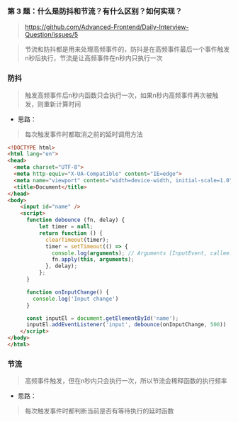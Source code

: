 ### 第 3 题：什么是防抖和节流？有什么区别？如何实现？

>https://github.com/Advanced-Frontend/Daily-Interview-Question/issues/5

> 节流和防抖都是用来处理高频事件的，防抖是在高频事件最后一个事件触发n秒后执行，节流是让高频事件在n秒内只执行一次

### 防抖
> 触发高频事件后n秒内函数只会执行一次，如果n秒内高频事件再次被触发，则重新计算时间

* 思路：
> 每次触发事件时都取消之前的延时调用方法

```html
<!DOCTYPE html>
<html lang="en">
<head>
  <meta charset="UTF-8">
  <meta http-equiv="X-UA-Compatible" content="IE=edge">
  <meta name="viewport" content="width=device-width, initial-scale=1.0">
  <title>Document</title>
</head>
<body>
    <input id="name" />
    <script>
      function debounce (fn, delay) {
          let timer = null;
          return function () {
            clearTimeout(timer);
            timer = setTimeout(() => {
              console.log(arguments); // Arguments [InputEvent, callee: ƒ, Symbol(Symbol.iterator): ƒ]
              fn.apply(this, arguments);
            }, delay);
          };
      }

      function onInputChange() {
        console.log('Input change')
      }

      const inputEl = document.getElementById('name');
      inputEl.addEventListener('input', debounce(onInputChange, 500))
    </script>
</body>
</html>
```
### 节流
> 高频事件触发，但在n秒内只会执行一次，所以节流会稀释函数的执行频率

* 思路：

> 每次触发事件时都判断当前是否有等待执行的延时函数